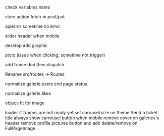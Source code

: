 check variables name

store action fetch => post/put

apierror sometime no error

slider header when mobile

desktop add graphic

picto (issue when clicking, sometime not trigger)

add frame dnd then dispatch

Rename src/routes => Routes

normalize galerie.users
end
page
status

normalize galerie.likes

object-fit for image

loader if frames are not ready yet
set carousel size on theme
Send a ticket title
always show carrousel button when mobile
remove cover on galeries's header
remove profile pictures button and add delete/remove on FullPageImage
